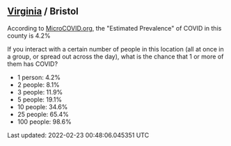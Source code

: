 
## [Virginia](/united-states/virginia) / Bristol

According to [MicroCOVID.org](http://microcovid.org),
the "Estimated Prevalence" of COVID in this county is 4.2%

If you interact with a certain number of people in this location
(all at once in a group, or spread out across the day), what is the chance that
1 or more of them has COVID?

- 1 person: 4.2%
- 2 people: 8.1%
- 3 people: 11.9%
- 5 people: 19.1%
- 10 people: 34.6%
- 25 people: 65.4%
- 100 people: 98.6%

Last updated: 2022-02-23 00:48:06.045351 UTC
